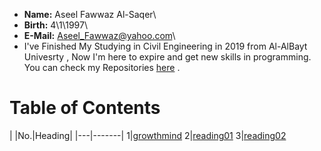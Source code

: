 * **Name:** Aseel Fawwaz Al-Saqer\
* **Birth:** 4\1\1997\
* **E-Mail:** Aseel_Fawwaz@yahoo.com\
* I've Finished My Studying in Civil Engineering in 2019 from Al-AlBayt Univesrty , Now I'm here to  expire and get new skills in programming.\
You can check my Repositories [here](https://github.com/Aseelalsaqer?tab=repositories) .
# Table of Contents 
|
|No.|Heading|
|---|-------|
1|[growthmind](https://aseelalsaqer.github.io/reading-nots/growthmind)
2|[reading01](https://aseelalsaqer.github.io/reading-nots/reading01)
3|[reading02](https://aseelalsaqer.github.io/reading-nots/reading02)






